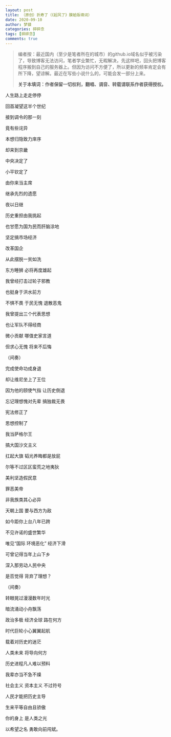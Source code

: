 ```yaml
---
layout: post
title: （原创）折寿了（《起风了》膜蛤版填词）
date: 2020-09-10
author: 梦貘
categories: 碎碎念
tags: [碎碎念]
comments: true
---
```


> 编者按：最近国内（至少是笔者所在的城市）的github.io域名似乎被污染了，导致博客无法访问，笔者学业繁忙，无暇解决，先这样吧，回头把博客程序搬到自己的服务器上。但因为访问不方便了，所以更新的频率肯定会有所下降，望谅解。最近在写些小说什么的，可能会发一部分上来。
>
> **关于本填词：作者保留一切权利，翻唱、调音、转载请联系作者获得授权。**

人生路上走走停停

回首凝望这半个世纪

接到调令的那一刻

竟有些诧异

本想归隐致力庠序

却来到京畿

中央决定了

小平钦定了

由你来当主席

继承先烈的遗愿

夜以日继

历史重担由我挑起

也甘愿为国为民而肝脑涂地

坚定搞市场经济

改革国企

从此摆脱一贫如洗

东方睡狮 必将再度雄起

我曾经打击过轮子邪教

也挺身于洪水前方

不惧不畏 于民无愧 退散恶鬼

我曾提出三个代表思想

也让军队不得经商

微小贡献 哪值史家言道

但求心无愧 将来不后悔

（间奏）

完成使命功成身退

却让维尼坐上了王位

因为他的颐使气指 让历史倒退

忘记理想愧对先辈 搞独裁无畏

宪法修正了

思想控制了

我当萨格尔王

搞大国沙文主义

扛起大旗
韬光养晦都是放屁


尔等不过区区蛮荒之地夷狄

美利坚造假民意

罪恶美帝

非我族类其心必异

天朝上国 要与西方为敌

如今距你上台八年已跨

不见许诺的盛世繁华

唯见“国际 环境恶化” 经济下滑

可曾记得当年上山下乡

深入那劳动人民中央

是否觉得 背弃了理想？

（间奏）

转眼晃过漫漫数年时光

暗流涌动小舟飘荡

政治多极 经济全球 路在何方

时代巨轮小心翼翼起航

载着对历史的迷茫

人类未来 将导向何方

历史进程凡人难以预料

我辈亦当不急不燥

社会主义 资本主义 不过符号

人民才能把历史主导

生来平等自由且骄傲

你的身上 是人类之光

以希望之名 勇敢向前闯斌。
